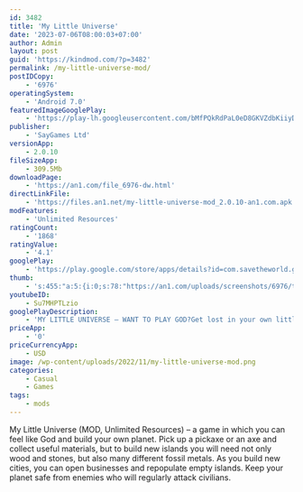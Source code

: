 ```yaml
---
id: 3482
title: 'My Little Universe'
date: '2023-07-06T08:00:03+07:00'
author: Admin
layout: post
guid: 'https://kindmod.com/?p=3482'
permalink: /my-little-universe-mod/
postIDCopy:
    - '6976'
operatingSystem:
    - 'Android 7.0'
featuredImageGooglePlay:
    - 'https://play-lh.googleusercontent.com/bMfPQkRdPaL0eD8GKVZdbKiiyDgDuZRQVYkhmi7vTWpW3l93wz_9lLf5UwMd__bEdZ8'
publisher:
    - 'SayGames Ltd'
versionApp:
    - 2.0.10
fileSizeApp:
    - 309.5Mb
downloadPage:
    - 'https://an1.com/file_6976-dw.html'
directLinkFile:
    - 'https://files.an1.net/my-little-universe-mod_2.0.10-an1.com.apk'
modFeatures:
    - 'Unlimited Resources'
ratingCount:
    - '1868'
ratingValue:
    - '4.1'
googlePlay:
    - 'https://play.google.com/store/apps/details?id=com.savetheworld.game'
thumb:
    - 's:455:"a:5:{i:0;s:78:"https://an1.com/uploads/screenshots/6976/thumbs/my-little-universe-428879.webp";i:1;s:77:"https://an1.com/uploads/screenshots/6976/thumbs/my-little-universe-68126.webp";i:2;s:78:"https://an1.com/uploads/screenshots/6976/thumbs/my-little-universe-816638.webp";i:3;s:78:"https://an1.com/uploads/screenshots/6976/thumbs/my-little-universe-366278.webp";i:4;s:78:"https://an1.com/uploads/screenshots/6976/thumbs/my-little-universe-197773.webp";}";'
youtubeID:
    - Su7MHPTLzio
googlePlayDescription:
    - 'MY LITTLE UNIVERSE – WANT TO PLAY GOD?Get lost in your own little universe 👨‍🚀.Creating a world isn’t easy, but it’s certainly a whole load of fun, as you’ll find out in this exciting casual worldbuilding adventure game. It takes ⛏️ mining, crafting, logging, digging, smelting, construction and a little gardening to make the perfect planet, and you’ll have to do all that while fighting off primeval monsters 🐙 intent on bringing an end to your divine plan.'
priceApp:
    - '0'
priceCurrencyApp:
    - USD
image: /wp-content/uploads/2022/11/my-little-universe-mod.png
categories:
    - Casual
    - Games
tags:
    - mods
---
```


My Little Universe (MOD, Unlimited Resources) – a game in which you can feel like God and build your own planet. Pick up a pickaxe or an axe and collect useful materials, but to build new islands you will need not only wood and stones, but also many different fossil metals. As you build new cities, you can open businesses and repopulate empty islands. Keep your planet safe from enemies who will regularly attack civilians.